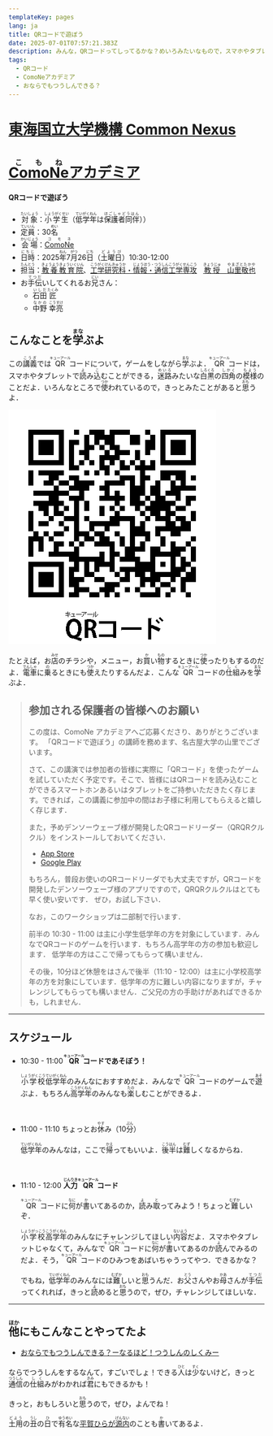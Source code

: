```yaml
---
templateKey: pages
lang: ja
title: QRコードで遊ぼう
date: 2025-07-01T07:57:21.383Z
description: みんな，QRコードってしってるかな？めいろみたいなもので，スマホやタブレットでよみこむことができるものだよ．このこうぎはQRコードについて，ゲームをしながらまなぶよ．
tags:
  - QRコード
  - ComoNeアカデミア
  - おならでもつうしんできる？
---
```

# [東海国立大学機構 Common Nexus](https://comone.thers.ac.jp/)
# [<ruby>ComoNe<rt>こもね</rt></ruby>アカデミア](https://comone.thers.ac.jp/program/)

#### QRコードで遊ぼう

- <ruby>対象<rt>たいしょう</rt></ruby>：<ruby>小学生<rt>しょうがくせい</rt></ruby>（<ruby>低学年<rt>ていがくねん</rt></ruby>は<ruby>保護者同伴<rt>ほごしゃどうはん</rt></ruby>））
- <ruby>定員<rt>ていいん</rt></ruby>：30<ruby>名<rt>めい</rt></ruby>
- <ruby>会場<rt>かいじょう</rt></ruby>：[<ruby>ComoNe<rt>コモネ</rt></ruby>](https://comone.thers.ac.jp/)
- <ruby>日時<rt>にちじ</rt></ruby>：2025<ruby>年<rt>ねん</rt></ruby>7<ruby>月<rt>がつ</rt></ruby>26<ruby>日<rt>にち</rt></ruby>（<ruby>土曜日<rt>どようび</rt></ruby>）10:30-12:00
- <ruby>担当<rt>たんとう</rt></ruby>：[<ruby>教養教育院<rt>きょうようきょういくいん</rt></ruby>](https://www.ilas.nagoya-u.ac.jp)、[<ruby>工学研究科<rt>こうがくけんきゅうか</rt></ruby>・<ruby>情報・通信工学専攻<rt>じょうほう・つうしんこうがくせんこう</rt></ruby>](https://www.nuee.nagoya-u.ac.jp)　[<ruby>教授<rt>きょうじゅ</rt></ruby>　<ruby>山里敬也<rt>やまざとたかや</rt></ruby>](../../../team/Takaya-Yamazato)
- お<ruby>手伝<rt>てつだ</rt></ruby>いしてくれるお<ruby>兄<rt>にい</rt></ruby>さん：
  - <ruby>石田<rt>いしだ</rt></ruby> <ruby>匠<rt>たくみ</rt></ruby>
  - <ruby>中野<rt>なかの</rt></ruby> <ruby>幸亮<rt>こうすけ</rt></ruby>
<!-- ![山里敬也](../../../team/TakayaYamazato2012.jpeg) -->

## こんなことを<ruby>学<rt>まな</rt></ruby>ぶよ

<p>
この<ruby>講義<rt>こうぎ</rt></ruby>では<ruby>QR<rt>キューアール</rt></ruby>コードについて，ゲームをしながら<ruby>学<rt>まな</rt></ruby>ぶよ．<ruby>QR<rt>キューアール</rt></ruby>コードは，スマホやタブレットで<ruby>読<rt>よ</rt></ruby>み<ruby>込<rt>こ</rt></ruby>むことができる，<ruby>迷路<rt>めいろ</rt></ruby>みたいな<ruby>白黒<rt>しろくろ</rt></ruby>の<ruby>四角<rt>しかく</rt></ruby>の<ruby>模様<rt>もよう</rt></ruby>のことだよ．いろんなところで<ruby>使<rt>つか</rt></ruby>われているので，きっとみたことがあると<ruby>思<rt>おも</rt></ruby>うよ．

![<ruby>QR<rt>キューアール</rt></ruby>コード](./qrcode_202506302022.png)

たとえば，お<ruby>店<rt>みせ</rt></ruby>のチラシや，メニュー，お<ruby>買<rt>か</rt></ruby>い<ruby>物<rt>もの</rt></ruby>するときに<ruby>使<rt>つか</rt></ruby>ったりもするのだよ．<ruby>電車<rt>でんしゃ</rt></ruby>に<ruby>乗<rt>の</rt></ruby>るときにも<ruby>使<rt>つか</rt></ruby>えたりするんだよ．こんな<ruby>QR<rt>キューアール</rt></ruby>コードの<ruby>仕組<rt>しく</rt></ruby>みを<ruby>学<rt>まな</rt></ruby>ぶよ．
</p>

> ## 参加される保護者の皆様へのお願い<!-- omit in toc -->
>
> この度は、ComoNe アカデミアへご応募くださり、ありがとうございます。
> 「QRコードで遊ぼう」の講師を務めます、名古屋大学の山里でございます。
>
> さて、この講演では参加者の皆様に実際に「QRコード」を使ったゲームを試していただく予定です。そこで、皆様にはQRコードを読み込むことができるスマートホンあるいはタブレットをご持参いただきたく存じます。できれば，この講義に参加中の間はお子様に利用してもらえると嬉しく存じます．
> 
> また，予めデンソーウェーブ様が開発したQRコードリーダー（QRQRクルクル）をインストールしておいてください．
> 
>    - [App Store](https://apps.apple.com/jp/app/%E3%82%AF%E3%83%AB%E3%82%AF%E3%83%AB-qr%E3%82%B3%E3%83%BC%E3%83%89%E3%83%AA%E3%83%BC%E3%83%80%E3%83%BC/id911719423)
>    - [Google Play](https://play.google.com/store/apps/details?id=com.arara.q&pli=1)
>
> もちろん，普段お使いのQRコードリーダでも大丈夫ですが，QRコードを開発したデンソーウェーブ様のアプリですので，QRQRクルクルはとても早く使い安いです．
> ぜひ，お試し下さい．
> 
> なお，このワークショップは二部制で行います．
>
> 前半の 10:30 - 11:00 は主に小学生低学年の方を対象にしています．みんなでQRコードのゲームを行います．もちろん高学年の方の参加も歓迎します．
> 低学年の方はここで帰ってもらって構いません．
>
> その後，10分ほど休憩をはさんで後半（11:10 - 12:00）は主に小学校高学年の方を対象にしています．低学年の方に難しい内容になりますが，チャレンジしてもらっても構いません．ご父兄の方の手助けがあればできるかも，しれません．
---

## スケジュール

- 10:30 - 11:00  **<ruby>QR<rt>キューアール</rt></ruby>コードであそぼう！**
  <br /><br />
  <ruby>小学校<rt>しょうがくこう</rt></ruby><ruby>低学年<rt>ていがくねん</rt></ruby>のみんなにおすすめだよ．みんなで<ruby>QR<rt>キューアール</rt></ruby>コードのゲームで<ruby>遊<rt>あそ</rt></ruby>ぶよ．もちろん<ruby>高学年<rt>こうがくねん</rt></ruby>のみんなも<ruby>楽<rt>たの</rt></ruby>しむことができるよ．
<br />

- 11:00 - 11:10 ちょっとお<ruby>休<rt>やす</rt></ruby>み（10<ruby>分<rt>ぷん</rt></ruby>）
    <br /><br />
    <ruby>低学年<rt>ていがくねん</rt></ruby>のみんなは，ここで<ruby>帰<rt>かえ</rt></ruby>ってもいいよ．<ruby>後半<rt>こうはん</rt></ruby>は<ruby>難<rt>むず</rt></ruby>しくなるからね．
<br />

- 11:10 - 12:00 **<ruby>人力<rt>じんりき</rt></ruby><ruby>QR<rt>キューアール</rt></ruby>コード**
    <br /><br />
    <ruby>QR<rt>キューアール</rt></ruby>コードに<ruby>何<rt>なに</rt></ruby>が<ruby>書<rt>か</rt></ruby>いてあるのか，<ruby>読<rt>よ</rt></ruby>み<ruby>取<rt>と</rt></ruby>ってみよう！ちょっと<ruby>難<rt>むずか</rt></ruby>しいぞ．
    <br /><br />
    <ruby>小学校<rt>しょうがっこう</rt></ruby><ruby>高学年<rt>こうがくねん</rt></ruby>のみんなにチャレンジしてほしい<ruby>内容<rt>ないよう</rt></ruby>だよ．スマホやタブレットじゃなくて，みんなで<ruby>QR<rt>キューアール</rt></ruby>コードに<ruby>何<rt>なに</rt></ruby>が<ruby>書<rt>か</rt></ruby>いてあるのか<ruby>読<rt>よ</rt></ruby>んでみるのだよ．そう，<ruby>QR<rt>キューアール</rt></ruby>コードのひみつをあばいちゃうってやつ．できるかな？
    <br /><br />
    でもね，<ruby>低学年<rt>ていがくねん</rt></ruby>のみんなには<ruby>難<rt>むずか</rt></ruby>しいと<ruby>思<rt>おも</rt></ruby>うんだ．お<ruby>父<rt>とう</rt></ruby>さんやお<ruby>母<rt>かあ</rt></ruby>さんが<ruby>手伝<rt>てつだ</rt></ruby>ってくれれば，きっと<ruby>読<rt>よ</rt></ruby>めると<ruby>思<rt>おも</rt></ruby>うので，ぜひ，チャレンジしてほしいな．

---

## <ruby>他<rt>ほか</rt>にもこんなことやってたよ

- [おならでもつうしんできる？ーなるほど！つうしんのしくみー](/research/OER/onara/)

ならでつうしんをするなんて，すごいでしょ！できる<ruby>人<rt>ひと</rt></ruby>は<ruby>少<rt>すく</rt></ruby>ないけど，きっと<ruby>通信<rt>つうしん</rt></ruby>の<ruby>仕組<rt>しく</rt></ruby>みがわかれば<ruby>君<rt>きみ</rt></ruby>にもできるかも！

きっと，おもしろいと<ruby>思<rt>おも</rt></ruby>うので，ぜひ，よんでね！

<ruby>土用<rt>どよう</rt></ruby>の<ruby>丑<rt>うし</rt></ruby>の<ruby>日<rt>ひ</rt></ruby>で<ruby>有名<rt>ゆうめい</rt></ruby>な<ruby>[平賀<rt>ひらが</rt></ruby><ruby>源内<rt>げんない</rt></ruby>](/research/OER/onara/#hiraga-gennai)のことも<ruby>書<rt>か</rt></ruby>いてあるよ．